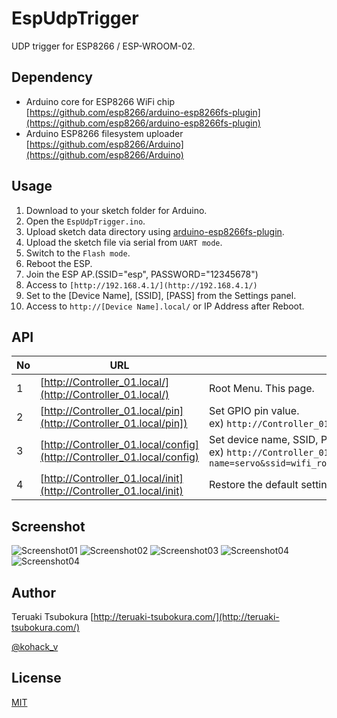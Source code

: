 # EspUdpTrigger
UDP trigger for ESP8266 / ESP-WROOM-02.

## Dependency

* Arduino core for ESP8266 WiFi chip
[https://github.com/esp8266/arduino-esp8266fs-plugin](https://github.com/esp8266/arduino-esp8266fs-plugin)
* Arduino ESP8266 filesystem uploader
[https://github.com/esp8266/Arduino](https://github.com/esp8266/Arduino)

## Usage

1. Download to your sketch folder for Arduino.
2. Open the `EspUdpTrigger.ino`.
3. Upload sketch data directory using [arduino-esp8266fs-plugin](https://github.com/esp8266/arduino-esp8266fs-plugin).
4. Upload the sketch file via serial from `UART mode`.
5. Switch to the `Flash mode`.
6. Reboot the ESP.
7. Join the ESP AP.(SSID="esp", PASSWORD="12345678")
8. Access to `[http://192.168.4.1/](http://192.168.4.1/)`
9. Set to the [Device Name], [SSID], [PASS] from the Settings panel.
10. Access to `http://[Device Name].local/` or IP Address after Reboot.

## API

| No | URL | Name |
| --- | --- | --- |
| 1 | [http://Controller_01.local/](http://Controller_01.local/) | Root Menu. This page. |
| 2 | [http://Controller_01.local/pin](http://Controller_01.local/pin]) | Set GPIO pin value.<br>ex) `http://Controller_01.local/pin?no=5&value=255` |
| 3 | [http://Controller_01.local/config](http://Controller_01.local/config) | Set device name, SSID, PASS.<br>ex) `http://Controller_01.local/config?name=servo&ssid=wifi_router&pass=12345678&triggers_0_pin=12&triggers_0_ip=192.168.0.100&triggers_0_port=20000` |
| 4 | [http://Controller_01.local/init](http://Controller_01.local/init) | Restore the default settings. |

## Screenshot

![Screenshot01](https://github.com/TsubokuLab/EspUdpTrigger/blob/master/screenshot/esp_udp_01.png)
![Screenshot02](https://github.com/TsubokuLab/EspUdpTrigger/blob/master/screenshot/esp_udp_02.png)
![Screenshot03](https://github.com/TsubokuLab/EspUdpTrigger/blob/master/screenshot/esp_udp_03.png)
![Screenshot04](https://github.com/TsubokuLab/EspUdpTrigger/blob/master/screenshot/esp_udp_04.png)
![Screenshot04](https://github.com/TsubokuLab/EspUdpTrigger/blob/master/screenshot/esp_udp_05.png)

## Author

Teruaki Tsubokura [http://teruaki-tsubokura.com/](http://teruaki-tsubokura.com/)

[@kohack_v](https://twitter.com/kohack_v)

## License

[MIT](https://mit-license.org/)